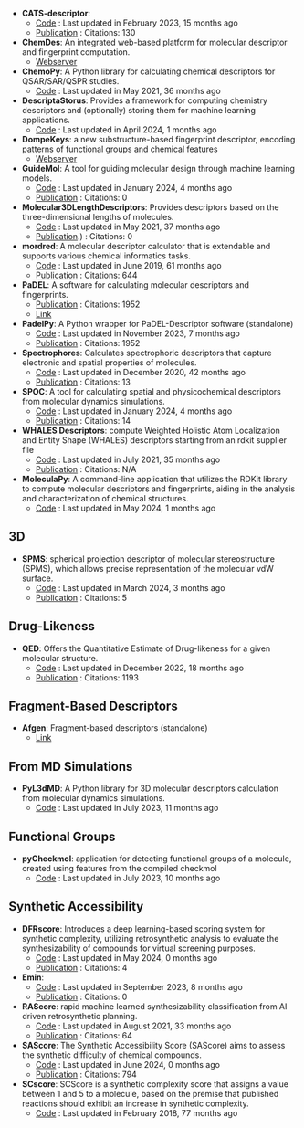 - **CATS-descriptor**: 
	- [Code](https://github.com/alexarnimueller/cats-descriptor) : Last updated in February 2023, 15 months ago
	- [Publication](https://doi.org/10.1002%2Fminf.201200141) : Citations: 130
- **ChemDes**: An integrated web-based platform for molecular descriptor and fingerprint computation.
	- [Webserver](http://www.scbdd.com/chemdes/)
- **ChemoPy**: A Python library for calculating chemical descriptors for QSAR/SAR/QSPR studies.
	- [Code](https://github.com/ifyoungnet/Chemopy?tab=readme-ov-file) : Last updated in May 2021, 36 months ago
- **DescriptaStorus**: Provides a framework for computing chemistry descriptors and (optionally) storing them for machine learning applications.
	- [Code](https://github.com/bp-kelley/descriptastorus) : Last updated in April 2024, 1 months ago
- **DompeKeys**: a new substructure-based fingerprint descriptor, encoding patterns of functional groups and chemical features
	- [Webserver](https://dompekeys.exscalate.eu/)
- **GuideMol**: A tool for guiding molecular design through machine learning models.
	- [Code](https://github.com/jairesdesousa/guidemol) : Last updated in January 2024, 4 months ago
	- [Publication](https://doi.org/10.1002/minf.202300190) : Citations: 0
- **Molecular3DLengthDescriptors**: Provides descriptors based on the three-dimensional lengths of molecules.
	- [Code](https://github.com/ThomasJewson/Molecular3DLengthDescriptors) : Last updated in May 2021, 37 months ago
	- [Publication](https://doi.org/10.1021/acs.jcim.6b00565).) : Citations: 0
- **mordred**: A molecular descriptor calculator that is extendable and supports various chemical informatics tasks.
	- [Code](https://github.com/mordred-descriptor/mordred) : Last updated in June 2019, 61 months ago
	- [Publication](https://doi.org/10.1186/s13321-018-0258-y) : Citations: 644
- **PaDEL**: A software for calculating molecular descriptors and fingerprints.
	- [Publication](https://doi.org/10.1002/jcc.21707) : Citations: 1952
	- [Link](http://yapcwsoft.com/dd/padeldescriptor/)
- **PadelPy**: A Python wrapper for PaDEL-Descriptor software (standalone)
	- [Code](https://github.com/ecrl/padelpy) : Last updated in November 2023, 7 months ago
	- [Publication](https://doi.org/10.1002/jcc.21707) : Citations: 1952
- **Spectrophores**: Calculates spectrophoric descriptors that capture electronic and spatial properties of molecules.
	- [Code](https://github.com/silicos-it/spectrophore) : Last updated in December 2020, 42 months ago
	- [Publication](https://doi.org/10.1186/s13321-018-0268-9) : Citations: 13
- **SPOC**: A tool for calculating spatial and physicochemical descriptors from molecular dynamics simulations.
	- [Code](https://github.com/WhitestoneYang/spoc) : Last updated in January 2024, 4 months ago
	- [Publication](https://doi.org/10.1002/cphc.202200255) : Citations: 14
- **WHALES Descriptors**: compute Weighted Holistic Atom Localization and Entity Shape (WHALES) descriptors starting from an rdkit supplier file
	- [Code](https://github.com/grisoniFr/whales_descriptors) : Last updated in July 2021, 35 months ago
	- [Publication](https://www.nature.com/articles/s42004-018-0043-x) : Citations: N/A
- **MoleculaPy**: A command-line application that utilizes the RDKit library to compute molecular descriptors and fingerprints, aiding in the analysis and characterization of chemical structures.
	- [Code](https://github.com/kamilpytlak/MoleculaPy) : Last updated in May 2024, 1 months ago

## **3D**
- **SPMS**: spherical projection descriptor of molecular stereostructure (SPMS), which allows precise representation of the molecular vdW surface.
	- [Code](https://github.com/licheng-xu-echo/SPMS) : Last updated in March 2024, 3 months ago
	- [Publication](https://doi.org/10.1055/s-0040-1705977) : Citations: 5

## **Drug-Likeness**
- **QED**: Offers the Quantitative Estimate of Drug-likeness for a given molecular structure.
	- [Code](https://github.com/silicos-it/qed) : Last updated in December 2022, 18 months ago
	- [Publication](http://dx.doi.org/10.1038/nchem.1243) : Citations: 1193

## **Fragment-Based Descriptors**
- **Afgen**: Fragment-based descriptors (standalone)
	- [Link](http://glaros.dtc.umn.edu/gkhome/afgen/overview)

## **From MD Simulations**
- **PyL3dMD**: A Python library for 3D molecular descriptors calculation from molecular dynamics simulations.
	- [Code](https://github.com/panwarp/PyL3dMD) : Last updated in July 2023, 11 months ago

## **Functional Groups**
- **pyCheckmol**: application for detecting functional groups of a molecule, created using features from the compiled checkmol
	- [Code](https://github.com/jeffrichardchemistry/pyCheckmol) : Last updated in July 2023, 10 months ago

## **Synthetic Accessibility**
- **DFRscore**: Introduces a deep learning-based scoring system for synthetic complexity, utilizing retrosynthetic analysis to evaluate the synthesizability of compounds for virtual screening purposes.
	- [Code](https://github.com/Hwoo-Kim/DFRscore) : Last updated in May 2024, 0 months ago
	- [Publication](https://doi.org/10.1021/acs.jcim.3c01134) : Citations: 4
- **Emin**: 
	- [Code](https://github.com/andrewlee1030/Emin-A-First-Principles-Thermochemical-Descriptor-for-Predicting-Molecular-Synthesizability) : Last updated in September 2023, 8 months ago
	- [Publication](https://doi.org/10.1021/acs.jcim.3c01583) : Citations: 0
- **RAScore**: rapid machine learned synthesizability classification from AI driven retrosynthetic planning.
	- [Code](https://github.com/reymond-group/RAscore) : Last updated in August 2021, 33 months ago
	- [Publication](https://doi.org/10.1039/d0sc05401a) : Citations: 64
- **SAScore**: The Synthetic Accessibility Score (SAScore) aims to assess the synthetic difficulty of chemical compounds.
	- [Code](https://github.com/rdkit/rdkit/tree/master/Contrib/SA_Score) : Last updated in June 2024, 0 months ago
	- [Publication](https://doi.org/10.1186/1758-2946-1-8) : Citations: 794
- **SCscore**: SCScore is a synthetic complexity score that assigns a value between 1 and 5 to a molecule, based on the premise that published reactions should exhibit an increase in synthetic complexity.
	- [Code](https://github.com/connorcoley/scscore) : Last updated in February 2018, 77 months ago
